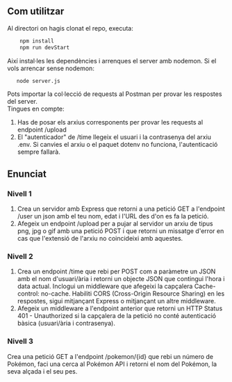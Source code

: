 ## Com utilitzar
Al directori on hagis clonat el repo, executa:
```sh
    npm install
    npm run devStart

   ```
Així instal·les les dependències i arrenques el server amb nodemon. Si el vols arrencar sense nodemon:
```sh
   node server.js
   ```
Pots importar la col·lecció de requests al Postman per provar les respostes del server.<br>
Tingues en compte:
1. Has de posar els arxius corresponents per provar les requests al endpoint /upload
2. El "autenticador" de /time llegeix el usuari i la contrasenya del arxiu .env. Si  canvies el arxiu o el paquet dotenv no funciona, l'autenticació sempre fallarà.

## Enunciat
### Nivell 1
<ol>
<li>
Crea un servidor amb Express que retorni a una petició GET a l'endpoint /user un json amb el teu nom, edat i l'URL des d'on es fa la petició.
</li>
<li>
Afegeix un endpoint /upload per a pujar al servidor un arxiu de tipus png, jpg o gif amb una petició POST i que retorni un missatge d'error en cas que l'extensió de l'arxiu no coincideixi amb aquestes.
</li>
</ol>

### Nivell 2
<ol>
<li>
Crea un endpoint /time que rebi per POST com a paràmetre un JSON amb el nom d'usuari/ària i retorni un objecte JSON que contingui l'hora i data actual. Inclogui un middleware que afegeixi la capçalera Cache-control: no-cache. Habiliti CORS (Cross-Origin Resource Sharing) en les respostes, sigui mitjançant Express o mitjançant un altre middleware.
</li>
<li>
Afegeix un middleware a l'endpoint anterior que retorni un HTTP Status 401 - Unauthorized si la capçalera de la petició no conté autenticació bàsica (usuari/ària i contrasenya).
</li>
</ol>

### Nivell 3
<p>
Crea una petició GET a l'endpoint /pokemon/{id} que rebi un número de Pokémon, faci una cerca al Pokémon API i retorni el nom del Pokémon, la seva alçada i el seu pes.
</p>